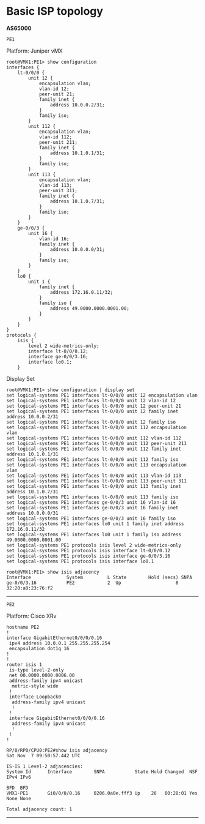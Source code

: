 # Basic ISP topology


**AS65000**

```PE1```

Platform: Juniper vMX

```
root@VMX1:PE1> show configuration 
interfaces {
    lt-0/0/0 {
        unit 12 {
            encapsulation vlan;
            vlan-id 12;
            peer-unit 21;
            family inet {
                address 10.0.0.2/31;
            }
            family iso;
        }
        unit 112 {
            encapsulation vlan;
            vlan-id 112;
            peer-unit 211;
            family inet {
                address 10.1.0.1/31;
            }
            family iso;
        }
        unit 113 {
            encapsulation vlan;
            vlan-id 113;
            peer-unit 311;
            family inet {
                address 10.1.0.7/31;
            }
            family iso;
        }
    }
    ge-0/0/3 {
        unit 16 {
            vlan-id 16;
            family inet {
                address 10.0.0.0/31;
            }
            family iso;
        }
    }
    lo0 {
        unit 1 {
            family inet {
                address 172.16.0.11/32;
            }
            family iso {
                address 49.0000.0000.0001.00;
            }
        }
    }
}
protocols {
    isis {
        level 2 wide-metrics-only;
        interface lt-0/0/0.12;
        interface ge-0/0/3.16;
        interface lo0.1;
    }

```

Display Set

```
root@VMX1:PE1> show configuration | display set 
set logical-systems PE1 interfaces lt-0/0/0 unit 12 encapsulation vlan
set logical-systems PE1 interfaces lt-0/0/0 unit 12 vlan-id 12
set logical-systems PE1 interfaces lt-0/0/0 unit 12 peer-unit 21
set logical-systems PE1 interfaces lt-0/0/0 unit 12 family inet address 10.0.0.2/31
set logical-systems PE1 interfaces lt-0/0/0 unit 12 family iso
set logical-systems PE1 interfaces lt-0/0/0 unit 112 encapsulation vlan
set logical-systems PE1 interfaces lt-0/0/0 unit 112 vlan-id 112
set logical-systems PE1 interfaces lt-0/0/0 unit 112 peer-unit 211
set logical-systems PE1 interfaces lt-0/0/0 unit 112 family inet address 10.1.0.1/31
set logical-systems PE1 interfaces lt-0/0/0 unit 112 family iso
set logical-systems PE1 interfaces lt-0/0/0 unit 113 encapsulation vlan
set logical-systems PE1 interfaces lt-0/0/0 unit 113 vlan-id 113
set logical-systems PE1 interfaces lt-0/0/0 unit 113 peer-unit 311
set logical-systems PE1 interfaces lt-0/0/0 unit 113 family inet address 10.1.0.7/31
set logical-systems PE1 interfaces lt-0/0/0 unit 113 family iso
set logical-systems PE1 interfaces ge-0/0/3 unit 16 vlan-id 16
set logical-systems PE1 interfaces ge-0/0/3 unit 16 family inet address 10.0.0.0/31
set logical-systems PE1 interfaces ge-0/0/3 unit 16 family iso
set logical-systems PE1 interfaces lo0 unit 1 family inet address 172.16.0.11/32
set logical-systems PE1 interfaces lo0 unit 1 family iso address 49.0000.0000.0001.00
set logical-systems PE1 protocols isis level 2 wide-metrics-only
set logical-systems PE1 protocols isis interface lt-0/0/0.12
set logical-systems PE1 protocols isis interface ge-0/0/3.16
set logical-systems PE1 protocols isis interface lo0.1

```

```
root@VMX1:PE1> show isis adjacency 
Interface             System         L State        Hold (secs) SNPA
ge-0/0/3.16           PE2            2  Up                    8  32:20:a8:23:76:f2

```

---------------------------------------------------

```PE2```

Platform: Cisco XRv

```
hostname PE2
!
interface GigabitEthernet0/0/0/0.16
 ipv4 address 10.0.0.1 255.255.255.254
 encapsulation dot1q 16
!
!
router isis 1
 is-type level-2-only
 net 00.0000.0000.0006.00
 address-family ipv4 unicast
  metric-style wide
 !
 interface Loopback0
  address-family ipv4 unicast
  !
 !
 interface GigabitEthernet0/0/0/0.16
  address-family ipv4 unicast
  !
 !
! 
```


```
RP/0/RP0/CPU0:PE2#show isis adjacency
Sat Nov  7 09:50:57.442 UTC

IS-IS 1 Level-2 adjacencies:
System Id      Interface        SNPA           State Hold Changed  NSF IPv4 IPv6
                                                                       BFD  BFD 
VMX1-PE1       Gi0/0/0/0.16     0206.0a0e.fff3 Up    26   00:28:01 Yes None None

Total adjacency count: 1
```


-------------------------

